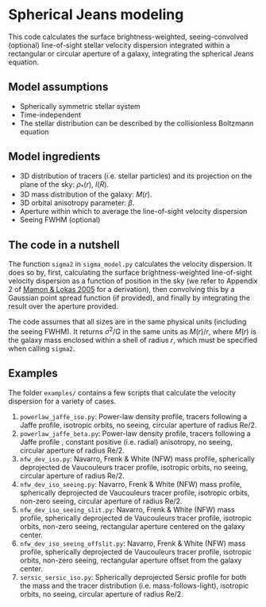 # Spherical Jeans modeling

This code calculates the surface brightness-weighted, seeing-convolved (optional) line-of-sight stellar velocity dispersion integrated within a rectangular or circular aperture of a galaxy, integrating the spherical Jeans equation.

## Model assumptions

- Spherically symmetric stellar system
- Time-independent
- The stellar distribution can be described by the collisionless Boltzmann equation

## Model ingredients

- 3D distribution of tracers (i.e. stellar particles) and its projection on the plane of the sky: $\rho_*(r)$, $I(R)$.
- 3D mass distribution of the galaxy: $M(r)$.
- 3D orbital anisotropy parameter: $\beta$.
- Aperture within which to average the line-of-sight velocity dispersion
- Seeing FWHM (optional)

## The code in a nutshell

The function `sigma2` in `sigma_model.py` calculates the velocity dispersion. It does so by, first, calculating the surface brightness-weighted line-of-sight velocity dispersion as a function of position in the sky (we refer to Appendix 2 of [Mamon & Lokas 2005](https://ui.adsabs.harvard.edu/abs/2005MNRAS.363..705M/) for a derivation), then convolving this by a Gaussian point spread function (if provided), and finally by integrating the result over the aperture provided.

The code assumes that all sizes are in the same physical units (including the seeing FWHM). It returns $\sigma^2/G$ in the same units as $M(r)/r$, where $M(r)$ is the galaxy mass enclosed within a shell of radius $r$, which must be specified when calling `sigma2`.

## Examples

The folder `examples/` contains a few scripts that calculate the velocity dispersion for a variety of cases.

1. `powerlaw_jaffe_iso.py`: Power-law density profile, tracers following a Jaffe profile, isotropic orbits, no seeing, circular aperture of radius Re/2.
2. `powerlaw_jaffe_beta.py`: Power-law density profile, tracers following a Jaffe profile , constant positive (i.e. radial) anisotropy, no seeing, circular aperture of radius Re/2.
3. `nfw_dev_iso.py`: Navarro, Frenk & White (NFW) mass profile, spherically deprojected de Vaucouleurs tracer profile, isotropic orbits, no seeing, circular aperture of radius Re/2.
4. `nfw_dev_iso_seeing.py`: Navarro, Frenk & White (NFW) mass profile, spherically deprojected de Vaucouleurs tracer profile, isotropic orbits, non-zero seeing, circular aperture of radius Re/2.
5. `nfw_dev_iso_seeing_slit.py`: Navarro, Frenk & White (NFW) mass profile, spherically deprojected de Vaucouleurs tracer profile, isotropic orbits, non-zero seeing, rectangular aperture centered on the galaxy center.
6. `nfw_dev_iso_seeing_offslit.py`: Navarro, Frenk & White (NFW) mass profile, spherically deprojected de Vaucouleurs tracer profile, isotropic orbits, non-zero seeing, rectangular aperture offset from the galaxy center.
7. `sersic_sersic_iso.py`: Spherically deprojected Sersic profile for both the mass and the tracer distribution (i.e. mass-follows-light), isotropic orbits, no seeing, circular aperture of radius Re/2.

